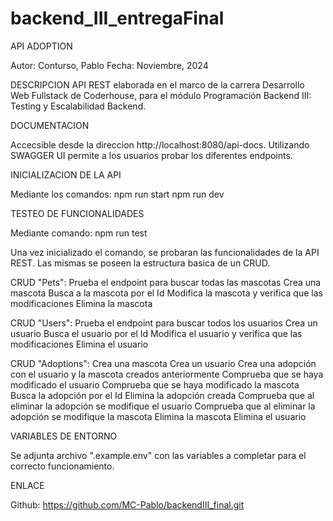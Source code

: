 # backend_III_entregaFinal

API ADOPTION

Autor: Conturso, Pablo
Fecha: Noviembre, 2024

DESCRIPCION
API REST elaborada en el marco de la carrera Desarrollo Web Fullstack de Coderhouse, para el módulo Programación Backend III: Testing y Escalabilidad Backend.

DOCUMENTACION

Accecsible desde la direccion http://localhost:8080/api-docs. 
Utilizando SWAGGER UI permite a los usuarios probar los diferentes endpoints.

INICIALIZACION DE LA API

Mediante los comandos:
npm run start
npm run dev

TESTEO DE FUNCIONALIDADES

Mediante comando:
npm run test

Una vez inicializado el comando, se probaran las funcionalidades de la API REST. Las mismas se poseen la estructura basica de un CRUD.

CRUD "Pets":
Prueba el endpoint para buscar todas las mascotas
Crea una mascota
Busca a la mascota por el Id
Modifica la mascota y verifica que las modificaciones
Elimina la mascota

CRUD "Users":
Prueba el endpoint para buscar todos los usuarios
Crea un usuario
Busca el usuario por el Id
Modifica el usuario y verifica que las modificaciones
Elimina el usuario

CRUD "Adoptions":
Crea una mascota
Crea un usuario
Crea una adopción con el usuario y la mascota creados anteriormente
Comprueba que se haya modificado el usuario
Comprueba que se haya modificado la mascota
Busca la adopción por el Id
Elimina la adopción creada
Comprueba que al eliminar la adopción se modifique el usuario
Comprueba que al eliminar la adopción se modifique la mascota
Elimina la mascota
Elimina el usuario

VARIABLES DE ENTORNO

Se adjunta archivo ".example.env" con las variables a completar para el correcto funcionamiento.

ENLACE

Github: https://github.com/MC-Pablo/backendIII_final.git

